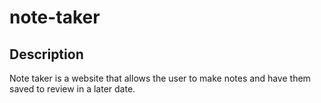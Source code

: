 # note-taker

## Description

Note taker is a website that allows the user to make notes and have them saved to review in a later date.
